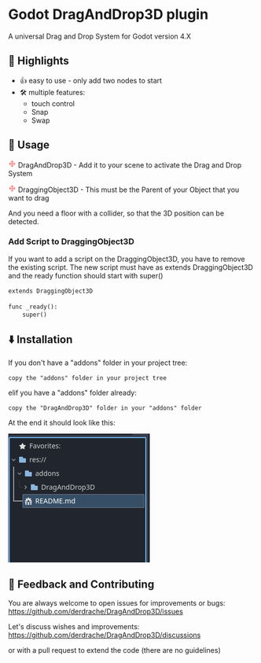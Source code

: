 # Godot DragAndDrop3D plugin
 
A universal Drag and Drop System for Godot version 4.X

## 🌟 Highlights

- 👍 easy to use - only add two nodes to start
- 🛠️ multiple features:
  - touch control
  - Snap
  - Swap

## 🚀 Usage
<img src="addons/DragAndDrop3D/assets/dragIcon.png" width="16"/> DragAndDrop3D - Add it to your scene to activate the Drag and Drop System

<img src="addons/DragAndDrop3D/assets/dragIcon.png" width="16"/> DraggingObject3D - This must be the Parent of your Object that you want to drag

And you need a floor with a collider, so that the 3D position can be detected.

### Add Script to DraggingObject3D
If you want to add a script on the DraggingObject3D, you have to remove the existing script.
The new script must have as extends DraggingObject3D and the ready function should start with super()

```
extends DraggingObject3D

func _ready():
    super()
```


## ⬇️ Installation
If you don't have a "addons" folder in your project tree:

    copy the "addons" folder in your project tree
    
elif you have a "addons" folder already:

    copy the "DragAndDrop3D" folder in your "addons" folder

At the end it should look like this:

<img src="documentation/images/plugin_installation_screen.png"/>

## 💭 Feedback and Contributing
You are always welcome to open issues for improvements or bugs:
https://github.com/derdrache/DragAndDrop3D/issues

Let's discuss wishes and improvements:
https://github.com/derdrache/DragAndDrop3D/discussions

or with a pull request to extend the code (there are no guidelines)
